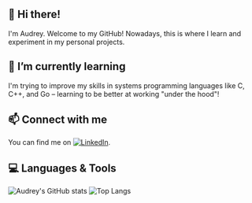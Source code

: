 ## 👋 Hi there!

I'm Audrey. Welcome to my GitHub! Nowadays, this is where I learn and experiment in my personal projects.

## 🌱 I’m currently learning

I'm trying to improve my skills in systems programming languages like C, C++, and Go – learning to be better at working "under the hood"!

## 📫 Connect with me

You can find me on [![LinkedIn][1.1]][1].

## 💻 Languages & Tools

![Audrey's GitHub stats](https://github-readme-stats.vercel.app/api?username=audrey-yang&show_icons=true&theme=transparent&hide_rank=true&hide=contribs)
![Top Langs](https://github-readme-stats.vercel.app/api/top-langs/?username=audrey-yang&count_private=true&show_icons=true&locale=en&layout=compact)

<!-- Icons -->
[1.1]: https://raw.githubusercontent.com/MartinHeinz/MartinHeinz/master/linkedin-3-16.png (LinkedIn icon without padding)

<!-- Links -->
[1]: https://www.linkedin.com/in/audreyryang/
